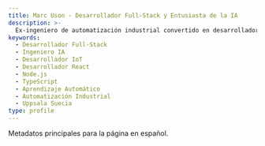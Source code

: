 ```yaml
---
title: Marc Uson - Desarrollador Full-Stack y Entusiasta de la IA
description: >-
  Ex-ingeniero de automatización industrial convertido en desarrollador full-stack especializado en React, Node.js, IoT e IA. Construyendo soluciones innovadoras que conectan los mundos digital y físico.
keywords:
  - Desarrollador Full-Stack
  - Ingeniero IA
  - Desarrollador IoT
  - Desarrollador React
  - Node.js
  - TypeScript
  - Aprendizaje Automático
  - Automatización Industrial
  - Uppsala Suecia
type: profile
---
```


Metadatos principales para la página en español.
